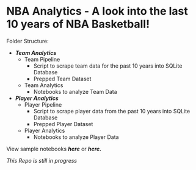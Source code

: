 # NBA Analytics - A look into the last 10 years of NBA Basketball!

Folder Structure:
 
  * ***Team Analytics***
      * Team Pipeline
          * Script to scrape team data for the past 10 years into SQLite Database
          * Prepped Team Dataset
      * Team Analytics
          * Notebooks to analyze Team Data
  * ***Player Analytics***
      * Player Pipeline
          * Script to scrape player data from the past 10 years into SQLite Database
          * Prepped Player Dataset
      * Player Analytics
          * Notebooks to analyze Player Data
 
View sample notebooks ***here*** or ***here.*** 

*This Repo is still in progress* 
